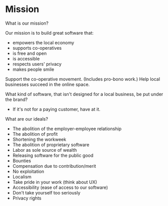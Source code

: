 # Mission

What is our mission?

Our mission is to build great software that:
- empowers the local economy
- supports co-operatives
- is free and open
- is accessible
- respects users' privacy
- makes people smile


Support the co-operative movement. (Includes pro-bono work.)
Help local businesses succeed in the online space.

What kind of software, that isn't designed for a local business, be put under the brand?
- If it's not for a paying customer, have at it.

What are our ideals?
- The abolition of the employer-employee relationship
- The abolition of profit
- Shortening the workweek
- The abolition of proprietary software
- Labor as sole source of wealth
- Releasing software for the public good
- Bounties
- Compensation due to contribution/merit
- No exploitation
- Localism
- Take pride in your work (think about UX)
- Accessibility (ease of access to our software)
- Don't take yourself too seriously
- Privacy rights